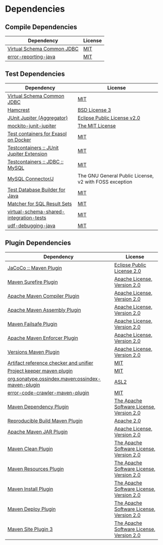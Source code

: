 <!-- @formatter:off -->
# Dependencies

## Compile Dependencies

| Dependency                      | License  |
| ------------------------------- | -------- |
| [Virtual Schema Common JDBC][0] | [MIT][1] |
| [error-reporting-java][2]       | [MIT][1] |

## Test Dependencies

| Dependency                                      | License                                                |
| ----------------------------------------------- | ------------------------------------------------------ |
| [Virtual Schema Common JDBC][0]                 | [MIT][1]                                               |
| [Hamcrest][6]                                   | [BSD License 3][7]                                     |
| [JUnit Jupiter (Aggregator)][8]                 | [Eclipse Public License v2.0][9]                       |
| [mockito-junit-jupiter][10]                     | [The MIT License][11]                                  |
| [Test containers for Exasol on Docker][12]      | [MIT][1]                                               |
| [Testcontainers :: JUnit Jupiter Extension][14] | [MIT][15]                                              |
| [Testcontainers :: JDBC :: MySQL][14]           | [MIT][15]                                              |
| [MySQL Connector/J][18]                         | The GNU General Public License, v2 with FOSS exception |
| [Test Database Builder for Java][19]            | [MIT][1]                                               |
| [Matcher for SQL Result Sets][21]               | [MIT][1]                                               |
| [virtual-schema-shared-integration-tests][23]   | [MIT][1]                                               |
| [udf-debugging-java][25]                        | [MIT][1]                                               |

## Plugin Dependencies

| Dependency                                              | License                                        |
| ------------------------------------------------------- | ---------------------------------------------- |
| [JaCoCo :: Maven Plugin][27]                            | [Eclipse Public License 2.0][28]               |
| [Maven Surefire Plugin][29]                             | [Apache License, Version 2.0][30]              |
| [Apache Maven Compiler Plugin][31]                      | [Apache License, Version 2.0][30]              |
| [Apache Maven Assembly Plugin][33]                      | [Apache License, Version 2.0][30]              |
| [Maven Failsafe Plugin][35]                             | [Apache License, Version 2.0][30]              |
| [Apache Maven Enforcer Plugin][37]                      | [Apache License, Version 2.0][30]              |
| [Versions Maven Plugin][39]                             | [Apache License, Version 2.0][30]              |
| [Artifact reference checker and unifier][41]            | [MIT][1]                                       |
| [Project keeper maven plugin][43]                       | [MIT][1]                                       |
| [org.sonatype.ossindex.maven:ossindex-maven-plugin][45] | [ASL2][46]                                     |
| [error-code-crawler-maven-plugin][47]                   | [MIT][1]                                       |
| [Maven Dependency Plugin][49]                           | [The Apache Software License, Version 2.0][46] |
| [Reproducible Build Maven Plugin][51]                   | [Apache 2.0][46]                               |
| [Apache Maven JAR Plugin][53]                           | [Apache License, Version 2.0][30]              |
| [Maven Clean Plugin][55]                                | [The Apache Software License, Version 2.0][46] |
| [Maven Resources Plugin][57]                            | [The Apache Software License, Version 2.0][46] |
| [Maven Install Plugin][59]                              | [The Apache Software License, Version 2.0][46] |
| [Maven Deploy Plugin][61]                               | [The Apache Software License, Version 2.0][46] |
| [Maven Site Plugin 3][63]                               | [The Apache Software License, Version 2.0][46] |

[27]: https://www.eclemma.org/jacoco/index.html
[43]: https://github.com/exasol/project-keeper-maven-plugin
[2]: https://github.com/exasol/error-reporting-java
[46]: http://www.apache.org/licenses/LICENSE-2.0.txt
[29]: https://maven.apache.org/surefire/maven-surefire-plugin/
[55]: http://maven.apache.org/plugins/maven-clean-plugin/
[1]: https://opensource.org/licenses/MIT
[10]: https://github.com/mockito/mockito
[35]: https://maven.apache.org/surefire/maven-failsafe-plugin/
[19]: https://github.com/exasol/test-db-builder-java
[23]: https://github.com/exasol/virtual-schema-shared-integration-tests
[39]: http://www.mojohaus.org/versions-maven-plugin/
[49]: http://maven.apache.org/plugins/maven-dependency-plugin/
[7]: http://opensource.org/licenses/BSD-3-Clause
[31]: https://maven.apache.org/plugins/maven-compiler-plugin/
[15]: http://opensource.org/licenses/MIT
[0]: https://github.com/exasol/virtual-schema-common-jdbc
[28]: https://www.eclipse.org/legal/epl-2.0/
[12]: https://github.com/exasol/exasol-testcontainers
[11]: https://github.com/mockito/mockito/blob/main/LICENSE
[21]: https://github.com/exasol/hamcrest-resultset-matcher
[51]: http://zlika.github.io/reproducible-build-maven-plugin
[30]: https://www.apache.org/licenses/LICENSE-2.0.txt
[37]: https://maven.apache.org/enforcer/maven-enforcer-plugin/
[18]: http://dev.mysql.com/doc/connector-j/en/
[9]: https://www.eclipse.org/legal/epl-v20.html
[59]: http://maven.apache.org/plugins/maven-install-plugin/
[8]: https://junit.org/junit5/
[45]: https://sonatype.github.io/ossindex-maven/maven-plugin/
[14]: https://testcontainers.org
[25]: https://github.com/exasol/udf-debugging-java
[6]: http://hamcrest.org/JavaHamcrest/
[61]: http://maven.apache.org/plugins/maven-deploy-plugin/
[63]: http://maven.apache.org/plugins/maven-site-plugin/
[57]: http://maven.apache.org/plugins/maven-resources-plugin/
[41]: https://github.com/exasol/artifact-reference-checker-maven-plugin
[47]: https://github.com/exasol/error-code-crawler-maven-plugin
[53]: https://maven.apache.org/plugins/maven-jar-plugin/
[33]: https://maven.apache.org/plugins/maven-assembly-plugin/
